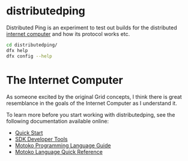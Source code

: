 # distributedping

Distributed Ping is an experiment to test out builds for the distributed
[internet computer](https://dfinity.org/) and how its protocol works etc.

```bash
cd distributedping/
dfx help
dfx config --help
```
# The Internet Computer

As someone excited by the original Grid concepts, I think there is great resemblance in the goals of the Internet Computer as I understand it.

To learn more before you start working with distributedping, see the following documentation available online:

- [Quick Start](https://sdk.dfinity.org/docs/quickstart/quickstart.html)
- [SDK Developer Tools](https://sdk.dfinity.org/docs/developers-guide/sdk-guide.html)
- [Motoko Programming Language Guide](https://sdk.dfinity.org/docs/language-guide/motoko.html)
- [Motoko Language Quick Reference](https://sdk.dfinity.org/docs/language-guide/language-manual.html)

